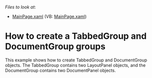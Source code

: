 <!-- default file list -->
*Files to look at*:

* [MainPage.xaml](./CS/DXDocking_TabbedAndDocumentGroups/MainPage.xaml) (VB: [MainPage.xaml](./VB/DXDocking_TabbedAndDocumentGroups/MainPage.xaml))
<!-- default file list end -->
# How to create a TabbedGroup and DocumentGroup groups 


<p>This example shows how to create TabbedGroup and DocumentGroup objects. The TabbedGroup contains two LayoutPanel objects, and the DocumentGroup contains two DocumentPanel objects.</p>

<br/>


